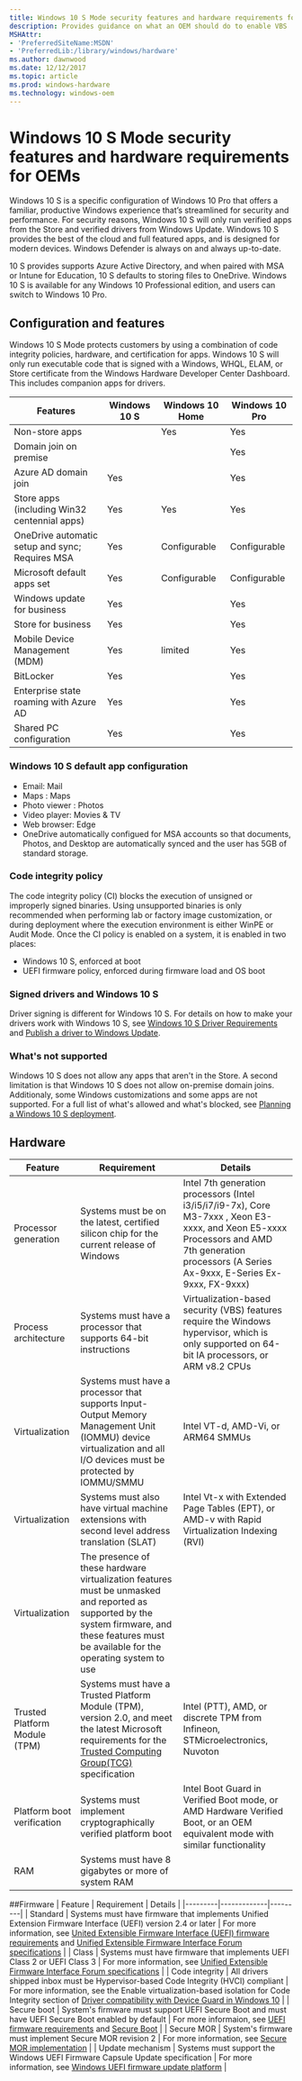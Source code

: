 ```yaml
---
title: Windows 10 S Mode security features and hardware requirements for OEMs
description: Provides guidance on what an OEM should do to enable VBS
MSHAttr:
- 'PreferredSiteName:MSDN'
- 'PreferredLib:/library/windows/hardware'
ms.author: dawnwood
ms.date: 12/12/2017
ms.topic: article
ms.prod: windows-hardware
ms.technology: windows-oem
---
```


# Windows 10 S Mode security features and hardware requirements for OEMs
Windows 10 S is a specific configuration of Windows 10 Pro that offers a familiar, productive Windows experience that’s streamlined for security and performance. For security reasons, Windows 10 S will only run verified apps from the Store and verified drivers from Windows Update. Windows 10 S provides the best of the cloud and full featured apps, and is designed for modern devices. Windows Defender is always on and always up-to-date. 

10 S provides supports Azure Active Directory, and when paired with MSA or Intune for Education, 10 S defaults to storing files to OneDrive. Windows 10 S is available for any Windows 10 Professional edition, and users can switch to Windows 10 Pro.

## Configuration and features 
Windows 10 S Mode protects customers by using a combination of code integrity policies,  hardware, and certification for apps. Windows 10 S will only run executable code that is signed with a Windows, WHQL, ELAM, or Store certificate from the Windows Hardware Developer Center Dashboard. This includes companion apps for drivers. 

| Features | Windows 10 S | Windows 10 Home | Windows 10 Pro|
|-----------|-----------|---------| ---------|
| Non-store apps | | Yes | Yes |
| Domain join on premise | |  | Yes |
| Azure AD domain join | Yes |  | Yes |
| Store apps (including Win32 centennial apps) | Yes | Yes | Yes |
| OneDrive automatic setup and sync; Requires MSA | Yes | Configurable | Configurable |
| Microsoft default apps set| Yes | Configurable | Configurable |
| Windows update for business | Yes |  | Yes |
| Store for business | Yes |  | Yes |
| Mobile Device Management (MDM) | Yes | limited | Yes |
| BitLocker | Yes | | Yes |
| Enterprise state roaming with Azure AD  | Yes | | Yes |
| Shared PC configuration | Yes | | Yes |

### Windows 10 S default app configuration
* Email: Mail
* Maps : Maps
* Photo viewer : Photos
* Video player: Movies & TV
* Web browser: Edge
* OneDrive automatically configued for MSA accounts so that documents, Photos, and Desktop are automatically synced and the user has 5GB of standard storage. 

### Code integrity policy
The code integrity policy (CI) blocks the execution of unsigned or improperly signed binaries. Using unsupported binaries is only recommended when performing lab or factory image customization, or during deployment where the execution environment is either WinPE or Audit Mode.
Once the CI policy is enabled on a system, it is enabled in two places:

* Windows 10 S, enforced at boot
* UEFI firmware policy, enforced during firmware load and OS boot

### Signed drivers and Windows 10 S
Driver signing is different for Windows 10 S. For details on how to make your drivers work with Windows 10 S, see [Windows 10 S Driver Requirements](https://docs.microsoft.com/en-us/windows-hardware/drivers/install/windows10sdriverrequirements) and [Publish a driver to Windows Update](https://docs.microsoft.com/en-us/windows-hardware/drivers/dashboard/publish-a-driver-to-windows-update).

### What's not supported
Windows 10 S does not allow any apps that aren't in the Store. A second limitation is that Windows 10 S does not allow on-premise domain joins. Additionaly, some Windows customizations and some apps are not supported. For a full list of what's allowed and what's blocked, see [Planning a Windows 10 S deployment](https://docs.microsoft.com/en-us/windows-hardware/manufacture/desktop/windows-10-s-planning).


## Hardware

| Feature | Requirement | Details |
|---------|------------|----------|
| Processor generation | Systems must be on the latest, certified silicon chip for the current release of Windows | Intel 7th generation processors (Intel i3/i5/i7/i9-7x), Core M3-7xxx , Xeon E3-xxxx, and Xeon E5-xxxx Processors and AMD 7th generation processors (A Series Ax-9xxx, E-Series Ex-9xxx, FX-9xxx)|
| Process architecture | Systems must have a processor that supports 64-bit instructions | Virtualization-based security (VBS) features require the Windows hypervisor, which is only supported on 64-bit IA processors, or ARM v8.2 CPUs |
| Virtualization | Systems must have a processor that supports Input-Output Memory Management Unit (IOMMU) device virtualization and all I/O devices must be protected by IOMMU/SMMU | Intel VT-d, AMD-Vi, or ARM64 SMMUs |
| Virtualization | Systems must also have virtual machine extensions with second level address translation (SLAT) | Intel Vt-x with Extended Page Tables (EPT), or AMD-v with Rapid Virtualization Indexing (RVI) |
| Virtualization | The presence of these hardware virtualization features must be unmasked and reported as supported by the system firmware, and these features must be available for the operating system to use ||
| Trusted Platform Module (TPM) | Systems must have a Trusted Platform Module (TPM), version 2.0, and meet the latest Microsoft requirements for the [Trusted Computing Group(TCG)](https://trustedcomputinggroup.org/) specification  | Intel (PTT), AMD, or discrete TPM from Infineon, STMicroelectronics, Nuvoton |
| Platform boot verification | Systems must implement cryptographically verified platform boot | Intel Boot Guard in Verified Boot mode, or AMD Hardware Verified Boot, or an OEM equivalent mode with similar functionality |
| RAM | Systems must have 8 gigabytes or more of system RAM |   |

##Firmware
| Feature | Requirement | Details |
|---------|-------------|---------|
| Standard | Systems must have firmware that implements Unified Extension Firmware Interface (UEFI) version 2.4 or later | For more information, see [United Extensible Firmware Interface (UEFI) firmware requirements](OEM-UEFI.md) and [Unified Extensible Firmware Interface Forum specifications](http://uefi.org/specifications) |
| Class | Systems must have firmware that implements UEFI Class 2 or UEFI Class 3 | For more information, see [Unified Extensible Firmware Interface Forum specifications](http://uefi.org/specifications) |
| Code integrity | All drivers shipped inbox must be Hypervisor-based Code Integrity (HVCI) compliant | For more information, see the Enable virtualization-based isolation for Code Integrity section of [Driver compatibility with Device Guard in Windows 10](https://blogs.msdn.microsoft.com/windows_hardware_certification/2015/05/22/driver-compatibility-with-device-guard-in-windows-10/) |
| Secure boot | System's firmware must support UEFI Secure Boot and must have UEFI Secure Boot enabled by default | For more informaion, see [UEFI firmware requirements](OEM-UEFI.md) and [Secure Boot](OEM-secure-boot.md) |
| Secure MOR | System's firmware must implement Secure MOR revision 2 | For more information, see [Secure MOR implementation](https://docs.microsoft.com/en-us/windows-hardware/drivers/bringup/device-guard-requirements) |
| Update mechanism | Systems must support the Windows UEFI Firmware Capsule Update specification | For more information, see [Windows UEFI firmware update platform](https://docs.microsoft.com/en-us/windows-hardware/drivers/bringup/windows-uefi-firmware-update-platform) |


